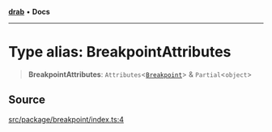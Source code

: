 [**drab**](/docs/README.md) • **Docs**

---

# Type alias: BreakpointAttributes

> **BreakpointAttributes**: `Attributes`\<[`Breakpoint`](/docs/classes/Breakpoint.md)\> & `Partial`\<`object`\>

## Source

[src/package/breakpoint/index.ts:4](https://github.com/rossrobino/components/blob/33c45b8385b046591d3902fc8e91aef56864abde/src/package/breakpoint/index.ts#L4)
